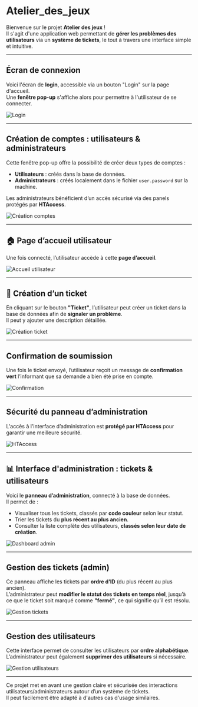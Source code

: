 # Atelier_des_jeux

Bienvenue sur le projet **Atelier des jeux** !  
Il s'agit d'une application web permettant de **gérer les problèmes des utilisateurs** via un **système de tickets**, le tout à travers une interface simple et intuitive.

---

##  Écran de connexion

Voici l'écran de **login**, accessible via un bouton "Login" sur la page d'accueil.  
Une **fenêtre pop-up** s'affiche alors pour permettre à l'utilisateur de se connecter.

![Login](https://github.com/user-attachments/assets/acb3f7f8-f66a-4027-beb3-b0ae24c8b323)

---

##  Création de comptes : utilisateurs & administrateurs

Cette fenêtre pop-up offre la possibilité de créer deux types de comptes :

- **Utilisateurs** : créés dans la base de données.
- **Administrateurs** : créés localement dans le fichier `user.password` sur la machine.

Les administrateurs bénéficient d’un accès sécurisé via des panels protégés par **HTAccess**.

![Création comptes](https://github.com/user-attachments/assets/c13f3eb3-7b0b-460e-aa3a-b5013af5c7ad)

---

## 🏠 Page d’accueil utilisateur

Une fois connecté, l’utilisateur accède à cette **page d’accueil**.

![Accueil utilisateur](https://github.com/user-attachments/assets/644ebc42-5fc6-4f60-95d8-b7909249d417)

---

## 📝 Création d’un ticket

En cliquant sur le bouton **"Ticket"**, l’utilisateur peut créer un ticket dans la base de données afin de **signaler un problème**.  
Il peut y ajouter une description détaillée.

![Création ticket](https://github.com/user-attachments/assets/2cba9efa-1cc8-441f-abd7-f740694ac59f)

---

## Confirmation de soumission

Une fois le ticket envoyé, l’utilisateur reçoit un message de **confirmation vert** l’informant que sa demande a bien été prise en compte.

![Confirmation](https://github.com/user-attachments/assets/dbfe6189-80c5-49c1-9871-deb5cb8f8e43)

---

## Sécurité du panneau d’administration

L'accès à l'interface d’administration est **protégé par HTAccess** pour garantir une meilleure sécurité.

![HTAccess](https://github.com/user-attachments/assets/fab76f2a-8515-4395-9083-7f6671b67b1d)

---

## 📊 Interface d'administration : tickets & utilisateurs

Voici le **panneau d’administration**, connecté à la base de données.  
Il permet de :

- Visualiser tous les tickets, classés par **code couleur** selon leur statut.
- Trier les tickets du **plus récent au plus ancien**.
- Consulter la liste complète des utilisateurs, **classés selon leur date de création**.

![Dashboard admin](https://github.com/user-attachments/assets/163a6343-3e9b-43be-aa9f-b9d5ae831545)

---

## Gestion des tickets (admin)

Ce panneau affiche les tickets par **ordre d’ID** (du plus récent au plus ancien).  
L’administrateur peut **modifier le statut des tickets en temps réel**, jusqu’à ce que le ticket soit marqué comme **"fermé"**, ce qui signifie qu’il est résolu.

![Gestion tickets](https://github.com/user-attachments/assets/315b74fc-5e2c-4b3f-8df4-72b972b177a8)

---

##  Gestion des utilisateurs

Cette interface permet de consulter les utilisateurs par **ordre alphabétique**.  
L’administrateur peut également **supprimer des utilisateurs** si nécessaire.

![Gestion utilisateurs](https://github.com/user-attachments/assets/e9434b93-6277-44d9-8615-192ae4f071cc)

---

 Ce projet met en avant une gestion claire et sécurisée des interactions utilisateurs/administrateurs autour d’un système de tickets.  
Il peut facilement être adapté à d'autres cas d'usage similaires.
